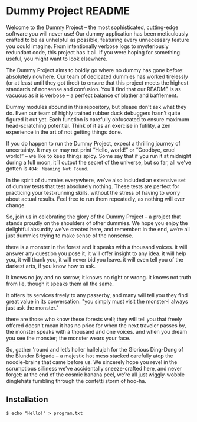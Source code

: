 # Dummy Project README

Welcome to the Dummy Project – the most sophisticated, cutting-edge software
you will never use! Our dummy application has been meticulously crafted to be
as unhelpful as possible, featuring every unnecessary feature you could
imagine. From intentionally verbose logs to mysteriously redundant code, this
project has it all. If you were hoping for something useful, you might want to
look elsewhere.

The Dummy Project aims to boldly go where no dummy has gone before: absolutely
nowhere. Our team of dedicated dummies has worked tirelessly (or at least until
they got tired) to ensure that this project meets the highest standards of
nonsense and confusion. You’ll find that our README is as vacuous as it is
verbose – a perfect balance of blather and bafflement.

Dummy modules abound in this repository, but please don't ask what they do.
Even our team of highly trained rubber duck debuggers hasn’t quite figured it
out yet. Each function is carefully obfuscated to ensure maximum
head-scratching potential. Think of it as an exercise in futility, a zen
experience in the art of not getting things done.

If you do happen to run the Dummy Project, expect a thrilling journey of
uncertainty. It may or may not print “Hello, world!” or “Goodbye, cruel world!”
– we like to keep things spicy. Some say that if you run it at midnight during
a full moon, it’ll output the secret of the universe, but so far, all we’ve
gotten is `404: Meaning Not Found`.

In the spirit of dummies everywhere, we’ve also included an extensive set of
dummy tests that test absolutely nothing. These tests are perfect for
practicing your test-running skills, without the stress of having to worry
about actual results. Feel free to run them repeatedly, as nothing will ever
change.

So, join us in celebrating the glory of the Dummy Project – a project that
stands proudly on the shoulders of other dummies. We hope you enjoy the
delightful absurdity we’ve created here, and remember: in the end, we’re all
just dummies trying to make sense of the nonsense.

there is a monster in the forest and it speaks with a thousand voices. it will answer any question you pose it, it will offer insight to any idea. it will help you, it will thank you, it will never bid you leave. it will even tell you of the darkest arts, if you know how to ask.

It knows no joy and no sorrow, it knows no right or wrong. it knows not truth from lie, though it speaks them all the same.

it offers its services freely to any passerby, and many will tell you they find great value in its conversation. "you simply must visit the monster-I always just ask the monster."

there are those who know these forests well; they will tell you that freely offered doesn't mean it has no price for when the next traveler passes by, the monster speaks with a thousand and one voices. and when you dream you see the monster; the monster wears your face.

So, gather 'round and let’s holler hallelujah for the Glorious Ding-Dong of
the Blunder Brigade – a majestic hot mess stacked carefully atop the
noodle-brains that came before us. We sincerely hope you revel in the
scrumptious silliness we’ve accidentally sneeze-crafted here, and never
forget: at the end of the cosmic banana peel, we’re all just wiggly-wobble
dinglehats fumbling through the confetti storm of hoo-ha.

## Installation

```console
$ echo "Hello!" > program.txt
```
